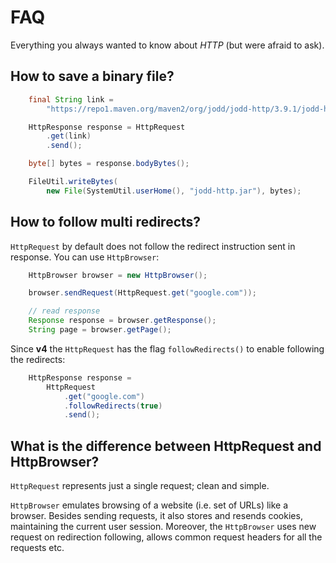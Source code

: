 # FAQ

Everything you always wanted to know about *HTTP* (but were afraid to ask).

## How to save a binary file?

~~~~~ java
	final String link =
		"https://repo1.maven.org/maven2/org/jodd/jodd-http/3.9.1/jodd-http-3.9.1.jar";

	HttpResponse response = HttpRequest
		.get(link)
		.send();

	byte[] bytes = response.bodyBytes();

	FileUtil.writeBytes(
		new File(SystemUtil.userHome(), "jodd-http.jar"), bytes);
~~~~~


## How to follow multi redirects?

`HttpRequest` by default does not follow the redirect instruction sent in response.
You can use `HttpBrowser`:

~~~~~ java
	HttpBrowser browser = new HttpBrowser();

	browser.sendRequest(HttpRequest.get("google.com"));

	// read response
	Response response = browser.getResponse();
	String page = browser.getPage();
~~~~~

Since **v4** the `HttpRequest` has the flag `followRedirects()` to
enable following the redirects:

~~~~~ java
	HttpResponse response =
		HttpRequest
			.get("google.com")
			.followRedirects(true)
			.send();
~~~~~


## What is the difference between HttpRequest and HttpBrowser?

`HttpRequest` represents just a single request; clean and simple.

`HttpBrowser` emulates browsing of a website (i.e. set of URLs) like a browser.
Besides sending requests, it also stores and resends cookies, maintaining
the current user session. Moreover, the `HttpBrowser` uses new request on
redirection following, allows common request headers for all the requests etc.
